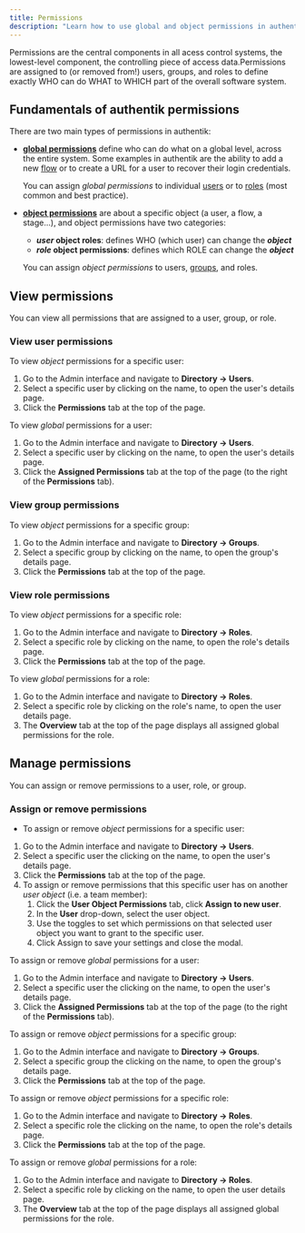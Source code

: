 ```yaml
---
title: Permissions
description: "Learn how to use global and object permissions in authentik."
---
```


Permissions are the central components in all acess control systems, the lowest-level component, the controlling piece of access data.Permissions are assigned to (or removed from!) users, groups, and roles to define exactly WHO can do WHAT to WHICH part of the overall software system.

## Fundamentals of authentik permissions

There are two main types of permissions in authentik:

-   [**global permissions**](#global-permissions) define who can do what on a global level, across the entire system. Some examples in authentik are the ability to add a new [flow](../../flow/index.md) or to create a URL for a user to recover their login credentials.

    You can assign _global permissions_ to individual [users](../user/index.mdx) or to [roles](../roles/index.mdx) (most common and best practice).

-   [**object permissions**](#object-permissions) are about a specific object (a user, a flow, a stage...), and object permissions have two categories:

    -   **_user_ object roles**: defines WHO (which user) can change the **_object_**
    -   **_role_ object permissions**: defines which ROLE can change the **_object_**

    You can assign _object permissions_ to users, [groups](../group.md), and roles.

## View permissions

You can view all permissions that are assigned to a user, group, or role.

### View user permissions

To view _object_ permissions for a specific user:

1. Go to the Admin interface and navigate to **Directory -> Users**.
2. Select a specific user by clicking on the name, to open the user's details page.
3. Click the **Permissions** tab at the top of the page.

To view _global_ permissions for a user:

1. Go to the Admin interface and navigate to **Directory -> Users**.
2. Select a specific user by clicking on the name, to open the user's details page.
3. Click the **Assigned Permissions** tab at the top of the page (to the right of the **Permissions** tab).

### View group permissions

To view _object_ permissions for a specific group:

1. Go to the Admin interface and navigate to **Directory -> Groups**.
2. Select a specific group by clicking on the name, to open the group's details page.
3. Click the **Permissions** tab at the top of the page.

### View role permissions

To view _object_ permissions for a specific role:

1. Go to the Admin interface and navigate to **Directory -> Roles**.
2. Select a specific role by clicking on the name, to open the role's details page.
3. Click the **Permissions** tab at the top of the page.

To view _global_ permissions for a role:

1. Go to the Admin interface and navigate to **Directory -> Roles**.
2. Select a specific role by clicking on the role's name, to open the user details page.
3. The **Overview** tab at the top of the page displays all assigned global permissions for the role.

## Manage permissions

You can assign or remove permissions to a user, role, or group.

### Assign or remove permissions

-   To assign or remove _object_ permissions for a specific user:

1. Go to the Admin interface and navigate to **Directory -> Users**.
2. Select a specific user the clicking on the name, to open the user's details page.
3. Click the **Permissions** tab at the top of the page.
4. To assign or remove permissions that this specific user has on another _user object_ (i.e. a team member):
    1. Click the **User Object Permissions** tab, click **Assign to new user**.
    2. In the **User** drop-down, select the user object.
    3. Use the toggles to set which permissions on that selected user object you want to grant to the specific user.
    4. Click Assign to save your settings and close the modal.

To assign or remove _global_ permissions for a user:

1. Go to the Admin interface and navigate to **Directory -> Users**.
2. Select a specific user the clicking on the name, to open the user's details page.
3. Click the **Assigned Permissions** tab at the top of the page (to the right of the **Permissions** tab).

To assign or remove _object_ permissions for a specific group:

1. Go to the Admin interface and navigate to **Directory -> Groups**.
2. Select a specific group the clicking on the name, to open the group's details page.
3. Click the **Permissions** tab at the top of the page.

To assign or remove _object_ permissions for a specific role:

1. Go to the Admin interface and navigate to **Directory -> Roles**.
2. Select a specific role the clicking on the name, to open the role's details page.
3. Click the **Permissions** tab at the top of the page.

To assign or remove _global_ permissions for a role:

1. Go to the Admin interface and navigate to **Directory -> Roles**.
2. Select a specific role by clicking on the name, to open the user details page.
3. The **Overview** tab at the top of the page displays all assigned global permissions for the role.
